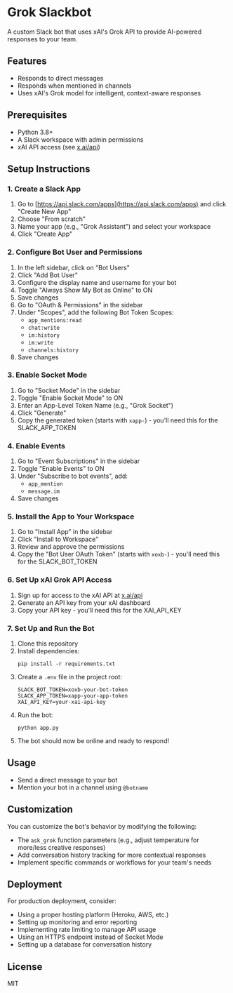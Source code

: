 # Grok Slackbot

A custom Slack bot that uses xAI's Grok API to provide AI-powered responses to your team.

## Features

- Responds to direct messages
- Responds when mentioned in channels
- Uses xAI's Grok model for intelligent, context-aware responses

## Prerequisites

- Python 3.8+
- A Slack workspace with admin permissions
- xAI API access (see [x.ai/api](https://x.ai/api))

## Setup Instructions

### 1. Create a Slack App

1. Go to [https://api.slack.com/apps](https://api.slack.com/apps) and click "Create New App"
2. Choose "From scratch"
3. Name your app (e.g., "Grok Assistant") and select your workspace
4. Click "Create App"

### 2. Configure Bot User and Permissions

1. In the left sidebar, click on "Bot Users"
2. Click "Add Bot User"
3. Configure the display name and username for your bot
4. Toggle "Always Show My Bot as Online" to ON
5. Save changes
6. Go to "OAuth & Permissions" in the sidebar
7. Under "Scopes", add the following Bot Token Scopes:
   - `app_mentions:read`
   - `chat:write`
   - `im:history`
   - `im:write`
   - `channels:history`
8. Save changes

### 3. Enable Socket Mode

1. Go to "Socket Mode" in the sidebar
2. Toggle "Enable Socket Mode" to ON
3. Enter an App-Level Token Name (e.g., "Grok Socket")
4. Click "Generate"
5. Copy the generated token (starts with `xapp-`) - you'll need this for the SLACK_APP_TOKEN

### 4. Enable Events

1. Go to "Event Subscriptions" in the sidebar
2. Toggle "Enable Events" to ON
3. Under "Subscribe to bot events", add:
   - `app_mention`
   - `message.im`
4. Save changes

### 5. Install the App to Your Workspace

1. Go to "Install App" in the sidebar
2. Click "Install to Workspace"
3. Review and approve the permissions
4. Copy the "Bot User OAuth Token" (starts with `xoxb-`) - you'll need this for the SLACK_BOT_TOKEN

### 6. Set Up xAI Grok API Access

1. Sign up for access to the xAI API at [x.ai/api](https://x.ai/api)
2. Generate an API key from your xAI dashboard
3. Copy your API key - you'll need this for the XAI_API_KEY

### 7. Set Up and Run the Bot

1. Clone this repository
2. Install dependencies:
   ```
   pip install -r requirements.txt
   ```
3. Create a `.env` file in the project root:
   ```
   SLACK_BOT_TOKEN=xoxb-your-bot-token
   SLACK_APP_TOKEN=xapp-your-app-token
   XAI_API_KEY=your-xai-api-key
   ```
4. Run the bot:
   ```
   python app.py
   ```
5. The bot should now be online and ready to respond!

## Usage

- Send a direct message to your bot
- Mention your bot in a channel using `@botname`

## Customization

You can customize the bot's behavior by modifying the following:

- The `ask_grok` function parameters (e.g., adjust temperature for more/less creative responses)
- Add conversation history tracking for more contextual responses
- Implement specific commands or workflows for your team's needs

## Deployment

For production deployment, consider:

- Using a proper hosting platform (Heroku, AWS, etc.)
- Setting up monitoring and error reporting
- Implementing rate limiting to manage API usage
- Using an HTTPS endpoint instead of Socket Mode
- Setting up a database for conversation history

## License

MIT
